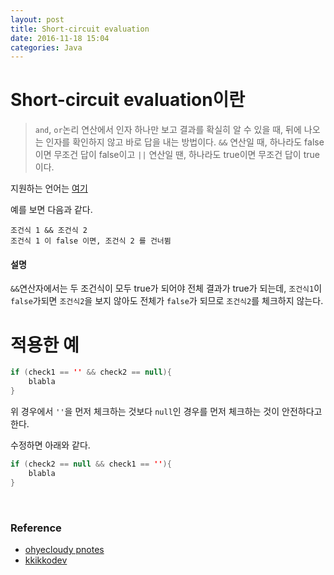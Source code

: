 ```yaml
---
layout: post
title: Short-circuit evaluation
date: 2016-11-18 15:04
categories: Java
---
```


# Short-circuit evaluation이란

>  `and`, `or`논리 연산에서 인자 하나만 보고 결과를 확실히 알 수 있을 때, 뒤에 나오는 인자를 확인하지 않고 바로 답을 내는 방법이다. `&&` 연산일 때, 하나라도 false이면 무조건 답이 false이고 `||` 연산일 땐, 하나라도 true이면 무조건 답이 true이다. 

지원하는 언어는 [여기](https://en.wikipedia.org/wiki/Short-circuit_evaluation#Support_in_common_programming_languages)

예를 보면 다음과 같다.

```
조건식 1 && 조건식 2
조건식 1 이 false 이면, 조건식 2 를 건너뜀
```

#### 설명

`&&`연산자에서는 두 조건식이 모두 true가 되어야 전체 결과가 true가 되는데, `조건식1`이 `false`가되면 `조건식2`을 보지 않아도 전체가 `false`가 되므로 `조건식2`를 체크하지 않는다.


# 적용한 예

```java
if (check1 == '' && check2 == null){
	blabla
}
```

위 경우에서 `''`을 먼저 체크하는 것보다 `null`인 경우를 먼저 체크하는 것이 안전하다고 한다.

수정하면 아래와 같다.

```java
if (check2 == null && check1 == ''){
	blabla
}
```

<br/>



### Reference

* [ohyecloudy pnotes](http://ohyecloudy.com/pnotes/archives/542/)
* [kkikkodev](http://kkikkodev.tistory.com/284)
